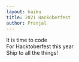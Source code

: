 ```yaml
---
layout: haiku
title: 2021 Hackoberfest
author: Pranjal
---
```


It is time to code<br>
For Hacktoberfest this year<br>
Ship to all the things!<br>
